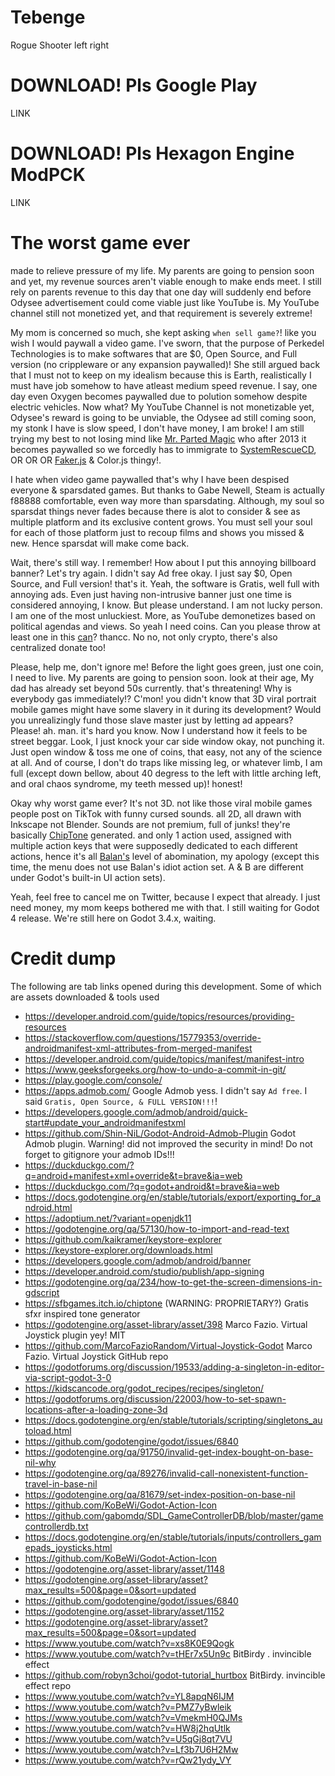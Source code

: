 # Tebenge
 Rogue Shooter left right

# DOWNLOAD! Pls Google Play
LINK

# DOWNLOAD! Pls Hexagon Engine ModPCK
LINK

# The worst game ever
made to relieve pressure of my life. My parents are going to pension soon and yet, my revenue sources aren't viable enough to make ends meet. I still rely on parents revenue to this day that one day will suddenly end before Odysee advertisement could come viable just like YouTube is. My YouTube channel still not monetized yet, and that requirement is severely extreme!

My mom is concerned so much, she kept asking `when sell game?`! like you wish I would paywall a video game. I've sworn, that the purpose of Perkedel Technologies is to make softwares that are $0, Open Source, and Full version (no crippleware or any expansion paywalled)! She still argued back that I must not to keep on my idealism because this is Earth, realistically I must have job somehow to have atleast medium speed revenue. I say, one day even Oxygen becomes paywalled due to polution somehow despite electric vehicles. Now what? My YouTube Channel is not monetizable yet, Odysee's reward is going to be unviable, the Odysee ad still coming soon, my stonk I have is slow speed, I don't have money, I am broke! I am still trying my best to not losing mind like [Mr. Parted Magic](https://partedmagic.com/ ) who after 2013 it becomes paywalled so we forcedly has to immigrate to [SystemRescueCD](https://www.system-rescue.org/ ), OR OR OR [Faker.js](https://stackoverflow.com/questions/70597019/what-happened-with-faker-js ) & Color.js thingy!.

I hate when video game paywalled that's why I have been despised everyone & sparsdated games. But thanks to Gabe Newell, Steam is actually f88888 comfortable, even way more than sparsdating. Although, my soul so sparsdat things never fades because there is alot to consider & see as multiple platform and its exclusive content grows. You must sell your soul for each of those platform just to recoup films and shows you missed & new. Hence sparsdat will make come back.

Wait, there's still way. I remember! How about I put this annoying billboard banner? Let's try again. I didn't say Ad free okay. I just say $0, Open Source, and Full version! that's it. Yeah, the software is Gratis, well full with annoying ads. Even just having non-intrusive banner just one time is considered annoying, I know. But please understand. I am not lucky person. I am one of the most unluckiest. More, as YouTube demonetizes based on political agendas and views. So yeah I need coins. Can you please throw at least one in this [can](https://cointr.ee/joelwindows7)? thancc. No no, not only crypto, there's also centralized donate too! 

Please, help me, don't ignore me! Before the light goes green, just one coin, I need to live. My parents are going to pension soon. look at their age, My dad has already set beyond 50s currently. that's threatening! Why is everybody gas immediately!? C'mon! you didn't know that 3D viral portrait mobile games might have some slavery in it during its development? Would you unrealizingly fund those slave master just by letting ad appears? Please! ah. man. it's hard you know. Now I understand how it feels to be street beggar. Look, I just knock your car side window okay, not punching it. Just open window & toss me one of coins, that easy, not any of the science at all. And of course, I don't do traps like missing leg, or whatever limb, I am full (except down bellow, about 40 degress to the left with little arching left, and oral chaos syndrome, my teeth messed up)! honest!

Okay why worst game ever? It's not 3D. not like those viral mobile games people post on TikTok with funny cursed sounds. all 2D, all drawn with Inkscape not Blender. Sounds are not premium, full of junks! they're basically [ChipTone](https://sfbgames.itch.io/chiptone ) generated. and only 1 action used, assigned with multiple action keys that were supposedly dedicated to each different actions, hence it's all [Balan's](https://www.youtube.com/watch?v=iS1v01-atok ) level of abomination, my apology (except this time, the menu does not use Balan's idiot action set. A & B are different under Godot's built-in UI action sets).

Yeah, feel free to cancel me on Twitter, because I expect that already. I just need money, my mom keeps bothered me with that. I still waiting for Godot 4 release. We're still here on Godot 3.4.x, waiting.
# Credit dump
The following are tab links opened during this development. Some of which are assets downloaded & tools used
- https://developer.android.com/guide/topics/resources/providing-resources
- https://stackoverflow.com/questions/15779353/override-androidmanifest-xml-attributes-from-merged-manifest
- https://developer.android.com/guide/topics/manifest/manifest-intro
- https://www.geeksforgeeks.org/how-to-undo-a-commit-in-git/
- https://play.google.com/console/
- https://apps.admob.com/ Google Admob yess. I didn't say `Ad free`. I said `Gratis, Open Source, & FULL VERSION!!!`!
- https://developers.google.com/admob/android/quick-start#update_your_androidmanifestxml
- https://github.com/Shin-NiL/Godot-Android-Admob-Plugin Godot Admob plugin. Warning! did not improved the security in mind! Do not forget to gitignore your admob IDs!!!
- https://duckduckgo.com/?q=android+manifest+xml+override&t=brave&ia=web
- https://duckduckgo.com/?q=godot+android&t=brave&ia=web
- https://docs.godotengine.org/en/stable/tutorials/export/exporting_for_android.html
- https://adoptium.net/?variant=openjdk11
- https://godotengine.org/qa/57130/how-to-import-and-read-text
- https://github.com/kaikramer/keystore-explorer
- https://keystore-explorer.org/downloads.html
- https://developers.google.com/admob/android/banner
- https://developer.android.com/studio/publish/app-signing 
- https://godotengine.org/qa/234/how-to-get-the-screen-dimensions-in-gdscript
- https://sfbgames.itch.io/chiptone (WARNING: PROPRIETARY?) Gratis sfxr inspired tone generator
- https://godotengine.org/asset-library/asset/398 Marco Fazio. Virtual Joystick plugin yey! MIT
- https://github.com/MarcoFazioRandom/Virtual-Joystick-Godot Marco Fazio. Virtual Joystick GitHub repo
- https://godotforums.org/discussion/19533/adding-a-singleton-in-editor-via-script-godot-3-0
- https://kidscancode.org/godot_recipes/recipes/singleton/
- https://godotforums.org/discussion/22003/how-to-set-spawn-locations-after-a-loading-zone-3d
- https://docs.godotengine.org/en/stable/tutorials/scripting/singletons_autoload.html
- https://github.com/godotengine/godot/issues/6840
- https://godotengine.org/qa/91750/invalid-get-index-bought-on-base-nil-why
- https://godotengine.org/qa/89276/invalid-call-nonexistent-function-travel-in-base-nil
- https://godotengine.org/qa/81679/set-index-position-on-base-nil
- https://github.com/KoBeWi/Godot-Action-Icon
- https://github.com/gabomdq/SDL_GameControllerDB/blob/master/gamecontrollerdb.txt
- https://docs.godotengine.org/en/stable/tutorials/inputs/controllers_gamepads_joysticks.html
- https://github.com/KoBeWi/Godot-Action-Icon
- https://godotengine.org/asset-library/asset/1148
- https://godotengine.org/asset-library/asset?max_results=500&page=0&sort=updated
- https://github.com/godotengine/godot/issues/6840
- https://godotengine.org/asset-library/asset/1152
- https://godotengine.org/asset-library/asset?max_results=500&page=0&sort=updated
- https://www.youtube.com/watch?v=xs8K0E9Qogk
- https://www.youtube.com/watch?v=tHEr7x5Un9c BitBirdy . invincible effect
- https://github.com/robyn3choi/godot-tutorial_hurtbox BitBirdy. invincible effect repo
- https://www.youtube.com/watch?v=YL8apqN6IJM
- https://www.youtube.com/watch?v=PMZ7yBwleik
- https://www.youtube.com/watch?v=VmekmH0QJMs
- https://www.youtube.com/watch?v=HW8j2hqUtlk
- https://www.youtube.com/watch?v=U5qGj8qt7VU
- https://www.youtube.com/watch?v=Lf3b7U6H2Mw
- https://www.youtube.com/watch?v=rQw21ydy_VY
